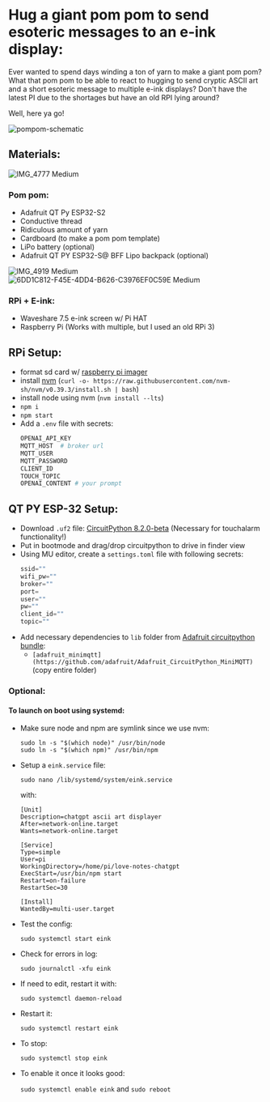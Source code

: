 # Hug a giant pom pom to send esoteric messages to an e-ink display:

Ever wanted to spend days winding a ton of yarn to make a giant pom pom? What that pom pom to be able to react to hugging to send cryptic ASCII art and a short esoteric message to multiple e-ink displays? Don't have the latest PI due to the shortages but have an old RPI lying around? 

Well, here ya go!

![pompom-schematic](https://github.com/traumverloren/love-notes-chatgpt/assets/9959680/9f4ca221-563d-4344-aff8-2877d32b836e)


## Materials:

![IMG_4777 Medium](https://github.com/traumverloren/love-notes-chatgpt/assets/9959680/723a5ed4-aa3f-4fb9-b606-77b15172efc0)

### Pom pom:
- Adafruit QT Py ESP32-S2
- Conductive thread
- Ridiculous amount of yarn
- Cardboard (to make a pom pom template)
- LiPo battery (optional)
- Adafruit QT PY ESP32-S@ BFF Lipo backpack (optional)

![IMG_4919 Medium](https://github.com/traumverloren/love-notes-chatgpt/assets/9959680/6f5d40e1-0d83-4602-9501-7a3574ca7cb4)
![6DD1C812-F45E-4DD4-B626-C3976EF0C59E Medium](https://github.com/traumverloren/love-notes-chatgpt/assets/9959680/54b0dd7a-0921-482b-a8f0-11ebcd0303df)

### RPi + E-ink:
- Waveshare 7.5 e-ink screen w/ Pi HAT
- Raspberry Pi (Works with multiple, but I used an old RPi 3)


## RPi Setup:
- format sd card w/ [raspberry pi imager](https://www.raspberrypi.com/software/)
- install [nvm](https://github.com/nvm-sh/nvm) (`curl -o- https://raw.githubusercontent.com/nvm-sh/nvm/v0.39.3/install.sh | bash`)
- install node using nvm (`nvm install --lts`)
- `npm i`
- `npm start`
- Add a `.env` file with secrets:
  ```bash
  OPENAI_API_KEY
  MQTT_HOST  # broker url
  MQTT_USER
  MQTT_PASSWORD
  CLIENT_ID
  TOUCH_TOPIC
  OPENAI_CONTENT # your prompt
  ```
 
## QT PY ESP-32 Setup:
- Download `.uf2` file: [CircuitPython 8.2.0-beta](https://circuitpython.org/board/adafruit_qtpy_esp32s2/) (Necessary for touchalarm functionality!)
- Put in bootmode and drag/drop circuitpython to drive in finder view
- Using MU editor, create a `settings.toml` file with following secrets:
  ```python
  ssid=""
  wifi_pw=""
  broker=""
  port=
  user=""
  pw=""
  client_id=""
  topic=""
  ```
- Add necessary dependencies to `lib` folder from [Adafruit circuitpython bundle](https://github.com/adafruit/Adafruit_CircuitPython_Bundle):
  - `[adafruit_minimqtt](https://github.com/adafruit/Adafruit_CircuitPython_MiniMQTT)` (copy entire folder)
### Optional:

#### To launch on boot using systemd:

- Make sure node and npm are symlink since we use nvm:

  ```
  sudo ln -s "$(which node)" /usr/bin/node
  sudo ln -s "$(which npm)" /usr/bin/npm
  ```

- Setup a `eink.service` file:

  `sudo nano /lib/systemd/system/eink.service`

  with:

  ```
  [Unit]
  Description=chatgpt ascii art displayer
  After=network-online.target
  Wants=network-online.target

  [Service]
  Type=simple
  User=pi
  WorkingDirectory=/home/pi/love-notes-chatgpt
  ExecStart=/usr/bin/npm start
  Restart=on-failure
  RestartSec=30

  [Install]
  WantedBy=multi-user.target
  ```

- Test the config:

  `sudo systemctl start eink`

- Check for errors in log:

  `sudo journalctl -xfu eink`

- If need to edit, restart it with:

  `sudo systemctl daemon-reload`

- Restart it:

  `sudo systemctl restart eink`

- To stop:

  `sudo systemctl stop eink`

- To enable it once it looks good:

  `sudo systemctl enable eink` and `sudo reboot`
